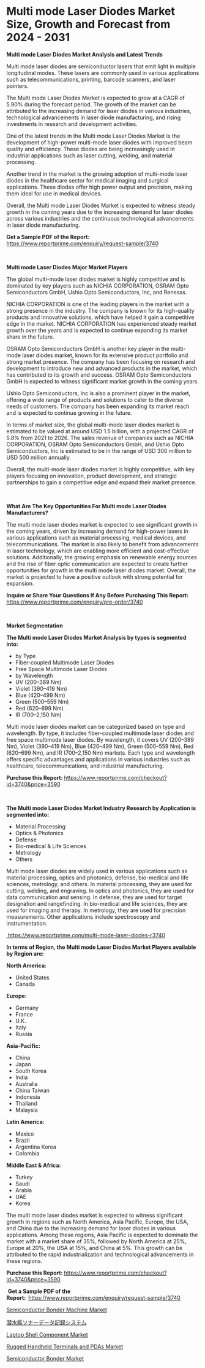 <p><h1>Multi mode Laser Diodes Market Size, Growth and Forecast from 2024 - 2031</h1></p><p><strong>Multi mode Laser Diodes Market Analysis and Latest Trends</strong></p>
<p><p>Multi mode laser diodes are semiconductor lasers that emit light in multiple longitudinal modes. These lasers are commonly used in various applications such as telecommunications, printing, barcode scanners, and laser pointers.</p><p>The Multi mode Laser Diodes Market is expected to grow at a CAGR of 5.90% during the forecast period. The growth of the market can be attributed to the increasing demand for laser diodes in various industries, technological advancements in laser diode manufacturing, and rising investments in research and development activities.</p><p>One of the latest trends in the Multi mode Laser Diodes Market is the development of high-power multi-mode laser diodes with improved beam quality and efficiency. These diodes are being increasingly used in industrial applications such as laser cutting, welding, and material processing.</p><p>Another trend in the market is the growing adoption of multi-mode laser diodes in the healthcare sector for medical imaging and surgical applications. These diodes offer high power output and precision, making them ideal for use in medical devices.</p><p>Overall, the Multi mode Laser Diodes Market is expected to witness steady growth in the coming years due to the increasing demand for laser diodes across various industries and the continuous technological advancements in laser diode manufacturing.</p></p>
<p><strong>Get a Sample PDF of the Report:&nbsp;</strong> <a href="https://www.reportprime.com/enquiry/request-sample/3740">https://www.reportprime.com/enquiry/request-sample/3740</a></p>
<p>&nbsp;</p>
<p><strong>Multi mode Laser Diodes Major Market Players</strong></p>
<p><p>The global multi-mode laser diodes market is highly competitive and is dominated by key players such as NICHIA CORPORATION, OSRAM Opto Semiconductors GmbH, Ushio Opto Semiconductors, Inc, and Renesas.</p><p>NICHIA CORPORATION is one of the leading players in the market with a strong presence in the industry. The company is known for its high-quality products and innovative solutions, which have helped it gain a competitive edge in the market. NICHIA CORPORATION has experienced steady market growth over the years and is expected to continue expanding its market share in the future.</p><p>OSRAM Opto Semiconductors GmbH is another key player in the multi-mode laser diodes market, known for its extensive product portfolio and strong market presence. The company has been focusing on research and development to introduce new and advanced products in the market, which has contributed to its growth and success. OSRAM Opto Semiconductors GmbH is expected to witness significant market growth in the coming years.</p><p>Ushio Opto Semiconductors, Inc is also a prominent player in the market, offering a wide range of products and solutions to cater to the diverse needs of customers. The company has been expanding its market reach and is expected to continue growing in the future.</p><p>In terms of market size, the global multi-mode laser diodes market is estimated to be valued at around USD 1.5 billion, with a projected CAGR of 5.8% from 2021 to 2026. The sales revenue of companies such as NICHIA CORPORATION, OSRAM Opto Semiconductors GmbH, and Ushio Opto Semiconductors, Inc is estimated to be in the range of USD 300 million to USD 500 million annually.</p><p>Overall, the multi-mode laser diodes market is highly competitive, with key players focusing on innovation, product development, and strategic partnerships to gain a competitive edge and expand their market presence.</p></p>
<p>&nbsp;</p>
<p><strong>What Are The Key Opportunities For Multi mode Laser Diodes Manufacturers?</strong></p>
<p><p>The multi mode laser diodes market is expected to see significant growth in the coming years, driven by increasing demand for high-power lasers in various applications such as material processing, medical devices, and telecommunications. The market is also likely to benefit from advancements in laser technology, which are enabling more efficient and cost-effective solutions. Additionally, the growing emphasis on renewable energy sources and the rise of fiber optic communication are expected to create further opportunities for growth in the multi mode laser diodes market. Overall, the market is projected to have a positive outlook with strong potential for expansion.</p></p>
<p><strong>Inquire or Share Your Questions If Any Before Purchasing This Report:</strong> <a href="https://www.reportprime.com/enquiry/pre-order/3740">https://www.reportprime.com/enquiry/pre-order/3740</a></p>
<p>&nbsp;</p>
<p><strong>Market Segmentation</strong></p>
<p><strong>The Multi mode Laser Diodes Market Analysis by types is segmented into:</strong></p>
<p><ul><li>by Type</li><li>Fiber-coupled Multimode Laser Diodes</li><li>Free Space Multimode Laser Diodes</li><li>by Wavelength</li><li>UV (200–389 Nm)</li><li>Violet (390–419 Nm)</li><li>Blue (420–499 Nm)</li><li>Green (500–559 Nm)</li><li>Red (620–699 Nm)</li><li>IR (700–2,150 Nm)</li></ul></p>
<p><p>Multi mode laser diodes market can be categorized based on type and wavelength. By type, it includes fiber-coupled multimode laser diodes and free space multimode laser diodes. By wavelength, it covers UV (200–389 Nm), Violet (390–419 Nm), Blue (420–499 Nm), Green (500–559 Nm), Red (620–699 Nm), and IR (700–2,150 Nm) markets. Each type and wavelength offers specific advantages and applications in various industries such as healthcare, telecommunications, and industrial manufacturing.</p></p>
<p><strong>Purchase this Report:&nbsp;</strong><a href="https://www.reportprime.com/checkout?id=3740&price=3590">https://www.reportprime.com/checkout?id=3740&price=3590</a></p>
<p>&nbsp;</p>
<p><strong>The Multi mode Laser Diodes Market Industry Research by Application is segmented into:</strong></p>
<p><ul><li>Material Processing</li><li>Optics & Photonics</li><li>Defense</li><li>Bio-medical & Life Sciences</li><li>Metrology</li><li>Others</li></ul></p>
<p><p>Multi mode laser diodes are widely used in various applications such as material processing, optics and photonics, defense, bio-medical and life sciences, metrology, and others. In material processing, they are used for cutting, welding, and engraving. In optics and photonics, they are used for data communication and sensing. In defense, they are used for target designation and rangefinding. In bio-medical and life sciences, they are used for imaging and therapy. In metrology, they are used for precision measurements. Other applications include spectroscopy and instrumentation.</p></p>
<p><a href="https://www.reportprime.com/multi-mode-laser-diodes-r3740">&nbsp;https://www.reportprime.com/multi-mode-laser-diodes-r3740</a></p>
<p><strong>In terms of Region, the Multi mode Laser Diodes Market Players available by Region are:</strong></p>
<p>
    <p> <strong> North America: </strong>
        <ul>
            <li>United States</li>
            <li>Canada</li>
        </ul>
        </p> 
    <p> <strong> Europe: </strong>
        <ul>
            <li>Germany</li>
            <li>France</li>
            <li>U.K.</li>
            <li>Italy</li>
            <li>Russia</li>
        </ul>
        </p> 
    <p> <strong> Asia-Pacific: </strong>
        <ul>
            <li>China</li>
            <li>Japan</li>
            <li>South Korea</li>
            <li>India</li>
            <li>Australia</li>
            <li>China Taiwan</li>
            <li>Indonesia</li>
            <li>Thailand</li>
            <li>Malaysia</li>
        </ul>
        </p> 
    <p> <strong> Latin America: </strong>
        <ul>
            <li>Mexico</li>
            <li>Brazil</li>
            <li>Argentina Korea</li>
            <li>Colombia</li>
        </ul>
        </p> 
    <p> <strong> Middle East & Africa: </strong>
        <ul>
            <li>Turkey</li>
            <li>Saudi</li>
            <li>Arabia</li>
            <li>UAE</li>
            <li>Korea</li>
        </ul>
    </p>
    </p>
<p><p>The multi mode laser diodes market is expected to witness significant growth in regions such as North America, Asia Pacific, Europe, the USA, and China due to the increasing demand for laser diodes in various applications. Among these regions, Asia Pacific is expected to dominate the market with a market share of 35%, followed by North America at 25%, Europe at 20%, the USA at 15%, and China at 5%. This growth can be attributed to the rapid industrialization and technological advancements in these regions.</p></p>
<p><strong>Purchase this Report: </strong><a href="https://www.reportprime.com/checkout?id=3740&price=3590">https://www.reportprime.com/checkout?id=3740&price=3590</a></p>
<p>&nbsp;<strong>Get a Sample PDF of the Report:&nbsp;&nbsp;</strong><a href="https://www.reportprime.com/enquiry/request-sample/3740">https://www.reportprime.com/enquiry/request-sample/3740</a></p>
<p><strong></strong></p>
<p><p><a href="https://github.com/jahid123ahm/Market-Research-Report-List-2/blob/main/semiconductor-bonder-machine-market.md">Semiconductor Bonder Machine Market</a></p><p><a href="https://github.com/SimeonBode1/Market-Research-Report-List-2/blob/main/351848083523.md">潜水艦ソナーデータ記録システム</a></p><p><a href="https://github.com/MaraKoelpin2023/Market-Research-Report-List-2/blob/main/laptop-shell-component-market.md">Laptop Shell Component Market</a></p><p><a href="https://github.com/ajohirul8010/Market-Research-Report-List-1/blob/main/rugged-handheld-terminals-and-pdas-market.md">Rugged Handheld Terminals and PDAs Market</a></p><p><a href="https://github.com/goodweq44/Market-Research-Report-List-2/blob/main/semiconductor-bonder-market.md">Semiconductor Bonder Market</a></p></p>